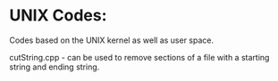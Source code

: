 UNIX Codes:
===========
Codes based on the UNIX kernel as well as user space.

cutString.cpp - can be used to remove sections of a file with a starting string and ending string.
